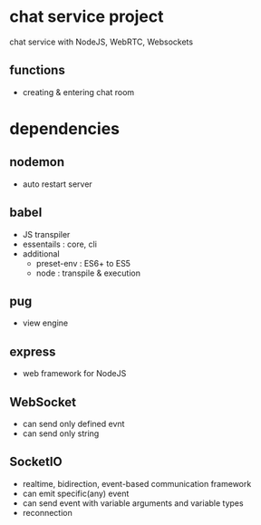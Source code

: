 # chat service project

chat service with NodeJS, WebRTC, Websockets

## functions

- creating & entering chat room

# dependencies

## nodemon

- auto restart server

## babel

- JS transpiler
- essentails : core, cli
- additional
  - preset-env : ES6+ to ES5
  - node : transpile & execution

## pug

- view engine

## express

- web framework for NodeJS

## WebSocket

- can send only defined evnt
- can send only string

## SocketIO

- realtime, bidirection, event-based communication framework
- can emit specific(any) event
- can send event with variable arguments and variable types
- reconnection
